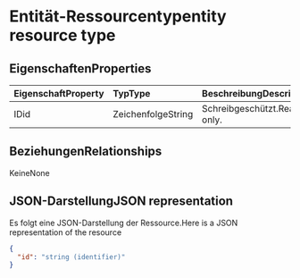 # <a name="entity-resource-type"></a><span data-ttu-id="cf8f0-101">Entität-Ressourcentyp</span><span class="sxs-lookup"><span data-stu-id="cf8f0-101">entity resource type</span></span>

## <a name="properties"></a><span data-ttu-id="cf8f0-102">Eigenschaften</span><span class="sxs-lookup"><span data-stu-id="cf8f0-102">Properties</span></span>
| <span data-ttu-id="cf8f0-103">Eigenschaft</span><span class="sxs-lookup"><span data-stu-id="cf8f0-103">Property</span></span>     | <span data-ttu-id="cf8f0-104">Typ</span><span class="sxs-lookup"><span data-stu-id="cf8f0-104">Type</span></span>   |<span data-ttu-id="cf8f0-105">Beschreibung</span><span class="sxs-lookup"><span data-stu-id="cf8f0-105">Description</span></span>|
|:---------------|:--------|:----------|
|<span data-ttu-id="cf8f0-106">ID</span><span class="sxs-lookup"><span data-stu-id="cf8f0-106">id</span></span>|<span data-ttu-id="cf8f0-107">Zeichenfolge</span><span class="sxs-lookup"><span data-stu-id="cf8f0-107">String</span></span>| <span data-ttu-id="cf8f0-108">Schreibgeschützt.</span><span class="sxs-lookup"><span data-stu-id="cf8f0-108">Read-only.</span></span>|

## <a name="relationships"></a><span data-ttu-id="cf8f0-109">Beziehungen</span><span class="sxs-lookup"><span data-stu-id="cf8f0-109">Relationships</span></span>
<span data-ttu-id="cf8f0-110">Keine</span><span class="sxs-lookup"><span data-stu-id="cf8f0-110">None</span></span>

## <a name="json-representation"></a><span data-ttu-id="cf8f0-111">JSON-Darstellung</span><span class="sxs-lookup"><span data-stu-id="cf8f0-111">JSON representation</span></span>

<span data-ttu-id="cf8f0-112">Es folgt eine JSON-Darstellung der Ressource.</span><span class="sxs-lookup"><span data-stu-id="cf8f0-112">Here is a JSON representation of the resource</span></span>

<!-- {
  "blockType": "resource",
  "abstract": "true",
  "keyProperty": "id",
  "optionalProperties": [

  ],
  "@odata.type": "microsoft.graph.entity"
}-->

```json
{
  "id": "string (identifier)"
}

```

<!-- uuid: 8fcb5dbc-d5aa-4681-8e31-b001d5168d79
2015-10-25 14:57:30 UTC -->
<!-- {
  "type": "#page.annotation",
  "description": "entity resource",
  "keywords": "",
  "section": "documentation",
  "tocPath": ""
}-->